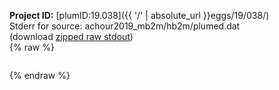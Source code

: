 **Project ID:** [plumID:19.038]({{ '/' | absolute_url }}eggs/19/038/)  
Stderr for source:  achour2019_mb2m/hb2m/plumed.dat   
(download [zipped raw stdout](plumed.dat.plumed.stdout.txt.zip))  
{% raw %}
<pre>
</pre>
{% endraw %}

